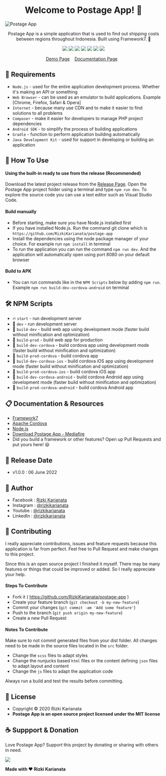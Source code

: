 <h1 align="center">Welcome to Postage App! 👋 </h1>

![Postage App](https://user-images.githubusercontent.com/52366240/172194913-f751a3f7-e52d-4177-b7e6-b8b6ae563938.png)

<p align="center">Postage App is a simple application that is used to find out shipping costs between regions throughout Indonesia. Built using Framework7. 💖 </p>

<p align="center">
<img src="https://img.shields.io/github/contributors/RizkiKarianata/postage-app?style=flat-square">
<img src="https://img.shields.io/github/issues/RizkiKarianata/postage-app?style=flat-square">
<img src="https://img.shields.io/github/stars/RizkiKarianata/postage-app?style=flat-square"> 
<img src="https://img.shields.io/github/forks/RizkiKarianata/postage-app?style=flat-square">
<img src="https://img.shields.io/github/last-commit/RizkiKarianata/postage-app.svg?style=flat-square">
<img src="https://img.shields.io/github/languages/code-size/RizkiKarianata/postage-app?style=flat-square">
<img src="https://img.shields.io/github/license/RizkiKarianata/postage-app?style=flat-square">
</p>

<p align="center">
<a href="https://karianata.com/postage-app/demo">Demo Page</a>&nbsp;&nbsp;&nbsp;
<a href="https://karianata.com/postage-app/docs">Documentation Page</a>&nbsp;&nbsp;&nbsp;
</p>

## 💾 Requirements

* `Node.js` - used for the entire application development process. Whether it's making an API or something
* `Web Browser` - can be used as an emulator to build applications. Example [Chrome, Firefox, Safari & Opera]
* `Internet` - because many use CDN and to make it easier to find solutions to all problems
* `Composer` - make it easier for developers to manage PHP project dependencies
* `Android SDK` - to simplify the process of building applications
* `Gradle` - function to perform application building automatically
* `Java Development Kit` - used for support in developing or building an application

## 🎯 How To Use

#### Using the built-in ready to use from the release (Recommended)

Download the latest project release from the [Release Page](https://github.com/RizkiKarianata/postage-app "Release Page"). Open the Postage App project folder using a terminal and type `npm run dev`. To explore the source code you can use a text editor such as Visual Studio Code.

#### Build manually

* Before starting, make sure you have Node.js installed first
* If you have installed Node.js. Run the command git clone which is `https://github.com/RizkiKarianata/postage-app`
* Install the dependencies using the node package manager of your choice. For example run `npm install` in terminal
* To run the application you can run the command `npm run dev`. And the application will automatically open using port 8080 on your default browser

#### Build to APK

* You can run commands like in the `NPM Scripts` below by adding `npm run`. Example `npm run build-dev-cordova-android` on terminal

## 🛠 NPM Scripts

* 🔥 `start` - run development server
* 🔧 `dev` - run development server
* 🔧 `build-dev` - build web app using development mode (faster build without minification and optimization)
* 🔧 `build-prod` - build web app for production
* 📱 `build-dev-cordova` - build cordova app using development mode (faster build without minification and optimization)
* 📱 `build-prod-cordova` - build cordova app
* 📱 `build-dev-cordova-ios` - build cordova iOS app using development mode (faster build without minification and optimization)
* 📱 `build-prod-cordova-ios` - build cordova iOS app
* 📱 `build-dev-cordova-android` - build cordova Android app using development mode (faster build without minification and optimization)
* 📱 `build-prod-cordova-android` - build cordova Android app

## 📋 Documentation & Resources

* [Framework7](https://framework7.io/)
* [Apache Cordova](https://cordova.apache.org/)
* [Node.js](https://nodejs.org/en/)
* [Download Postage App - Mediafire](https://www.mediafire.com/file/lqaeromqmbeurut/MyOngkir.apk/file)
* Did you build a framework or other features? Open up Pull Requests and put yours here! 😃

## 📆 Release Date

* v1.0.0 : 06 June 2022

## 🧑 Author

* Facebook : <a href="https://www.facebook.com/rizky.slankers.3386"> Rizki Karianata</a>
* Instagram : <a href="https://www.instagram.com/rizkikarianata"> @rizkikarianata</a>
* Youtube : <a href="https://www.youtube.com/channel/UCwhkJwsq6swJrerdP0tixJA"> @rizkikarianata</a>
* LinkedIn :  <a href="https://www.linkedin.com/in/rizkikarianata"> @rizkikarianata</a>

## 🤝 Contributing

<p>I really appreciate contributions, issues and feature requests because this application is far from perfect. Feel free to Pull Request and make changes to this project.</p>
<p>Since this is an open source project I finished it myself. There may be many features or things that could be improved or added. So I really appreciate your help.</p>

#### Steps To Contribute

* Fork it ( https://github.com/RizkiKarianata/postage-app )
* Create your feature branch (`git checkout -b my-new-feature`)
* Commit your changes (`git commit -am 'Add some feature'`)
* Push to the branch (`git push origin my-new-feature`)
* Create a new Pull Request

#### Notes To Contribute

Make sure to not commit generated files from your dist folder. All changes need to be made in the source files located in the `src` folder.

* Change the `scss` files to adapt styles
* Change the nunjucks based `html` files or the content defining `json` files to adapt layout and content
* Change the `js` files to adapt the application code

Always run a build and test the results before committing.

## 📝 License

* Copyright © 2020 Rizki Karianata
* **Postage App is an open source project licensed under the MIT license**

## ☕️ Suppport & Donation

Love Postage App? Support this project by donating or sharing with others in need.

<a href="https://www.buymeacoffee.com/rizkikarianata"><img src="https://img.shields.io/badge/Buy_Me_A_Coffee-FFDD00?style=for-the-badge&logo=buy-me-a-coffee&logoColor=black"/> </a>

**Made with ❤️ Rizki Karianata**
